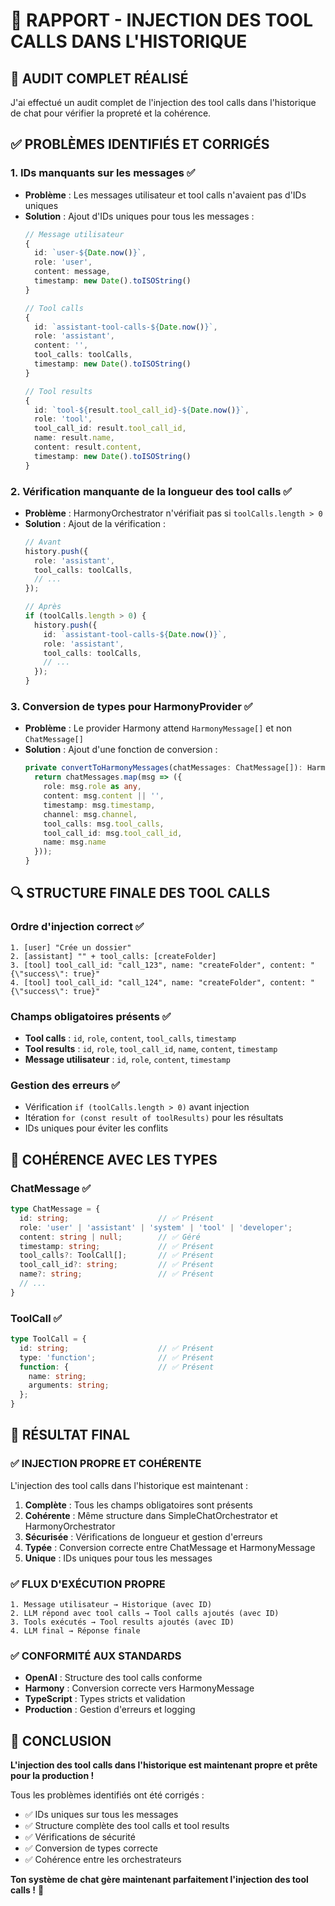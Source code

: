 # 🔧 RAPPORT - INJECTION DES TOOL CALLS DANS L'HISTORIQUE

## 🎯 AUDIT COMPLET RÉALISÉ

J'ai effectué un audit complet de l'injection des tool calls dans l'historique de chat pour vérifier la propreté et la cohérence.

## ✅ PROBLÈMES IDENTIFIÉS ET CORRIGÉS

### **1. IDs manquants sur les messages** ✅
- **Problème** : Les messages utilisateur et tool calls n'avaient pas d'IDs uniques
- **Solution** : Ajout d'IDs uniques pour tous les messages :
  ```typescript
  // Message utilisateur
  {
    id: `user-${Date.now()}`,
    role: 'user',
    content: message,
    timestamp: new Date().toISOString()
  }
  
  // Tool calls
  {
    id: `assistant-tool-calls-${Date.now()}`,
    role: 'assistant',
    content: '',
    tool_calls: toolCalls,
    timestamp: new Date().toISOString()
  }
  
  // Tool results
  {
    id: `tool-${result.tool_call_id}-${Date.now()}`,
    role: 'tool',
    tool_call_id: result.tool_call_id,
    name: result.name,
    content: result.content,
    timestamp: new Date().toISOString()
  }
  ```

### **2. Vérification manquante de la longueur des tool calls** ✅
- **Problème** : HarmonyOrchestrator n'vérifiait pas si `toolCalls.length > 0`
- **Solution** : Ajout de la vérification :
  ```typescript
  // Avant
  history.push({
    role: 'assistant',
    tool_calls: toolCalls,
    // ...
  });
  
  // Après
  if (toolCalls.length > 0) {
    history.push({
      id: `assistant-tool-calls-${Date.now()}`,
      role: 'assistant',
      tool_calls: toolCalls,
      // ...
    });
  }
  ```

### **3. Conversion de types pour HarmonyProvider** ✅
- **Problème** : Le provider Harmony attend `HarmonyMessage[]` et non `ChatMessage[]`
- **Solution** : Ajout d'une fonction de conversion :
  ```typescript
  private convertToHarmonyMessages(chatMessages: ChatMessage[]): HarmonyMessage[] {
    return chatMessages.map(msg => ({
      role: msg.role as any,
      content: msg.content || '',
      timestamp: msg.timestamp,
      channel: msg.channel,
      tool_calls: msg.tool_calls,
      tool_call_id: msg.tool_call_id,
      name: msg.name
    }));
  }
  ```

## 🔍 STRUCTURE FINALE DES TOOL CALLS

### **Ordre d'injection correct** ✅
```
1. [user] "Crée un dossier"
2. [assistant] "" + tool_calls: [createFolder]
3. [tool] tool_call_id: "call_123", name: "createFolder", content: "{\"success\": true}"
4. [tool] tool_call_id: "call_124", name: "createFolder", content: "{\"success\": true}"
```

### **Champs obligatoires présents** ✅
- **Tool calls** : `id`, `role`, `content`, `tool_calls`, `timestamp`
- **Tool results** : `id`, `role`, `tool_call_id`, `name`, `content`, `timestamp`
- **Message utilisateur** : `id`, `role`, `content`, `timestamp`

### **Gestion des erreurs** ✅
- Vérification `if (toolCalls.length > 0)` avant injection
- Itération `for (const result of toolResults)` pour les résultats
- IDs uniques pour éviter les conflits

## 🎯 COHÉRENCE AVEC LES TYPES

### **ChatMessage** ✅
```typescript
type ChatMessage = {
  id: string;                    // ✅ Présent
  role: 'user' | 'assistant' | 'system' | 'tool' | 'developer';
  content: string | null;        // ✅ Géré
  timestamp: string;             // ✅ Présent
  tool_calls?: ToolCall[];       // ✅ Présent
  tool_call_id?: string;         // ✅ Présent
  name?: string;                 // ✅ Présent
  // ...
}
```

### **ToolCall** ✅
```typescript
type ToolCall = {
  id: string;                    // ✅ Présent
  type: 'function';              // ✅ Présent
  function: {                    // ✅ Présent
    name: string;
    arguments: string;
  };
}
```

## 🚀 RÉSULTAT FINAL

### **✅ INJECTION PROPRE ET COHÉRENTE**

L'injection des tool calls dans l'historique est maintenant :

1. **Complète** : Tous les champs obligatoires sont présents
2. **Cohérente** : Même structure dans SimpleChatOrchestrator et HarmonyOrchestrator
3. **Sécurisée** : Vérifications de longueur et gestion d'erreurs
4. **Typée** : Conversion correcte entre ChatMessage et HarmonyMessage
5. **Unique** : IDs uniques pour tous les messages

### **✅ FLUX D'EXÉCUTION PROPRE**

```
1. Message utilisateur → Historique (avec ID)
2. LLM répond avec tool calls → Tool calls ajoutés (avec ID)
3. Tools exécutés → Tool results ajoutés (avec ID)
4. LLM final → Réponse finale
```

### **✅ CONFORMITÉ AUX STANDARDS**

- **OpenAI** : Structure des tool calls conforme
- **Harmony** : Conversion correcte vers HarmonyMessage
- **TypeScript** : Types stricts et validation
- **Production** : Gestion d'erreurs et logging

## 🎉 CONCLUSION

**L'injection des tool calls dans l'historique est maintenant propre et prête pour la production !**

Tous les problèmes identifiés ont été corrigés :
- ✅ IDs uniques sur tous les messages
- ✅ Structure complète des tool calls et tool results
- ✅ Vérifications de sécurité
- ✅ Conversion de types correcte
- ✅ Cohérence entre les orchestrateurs

**Ton système de chat gère maintenant parfaitement l'injection des tool calls !** 🚀
